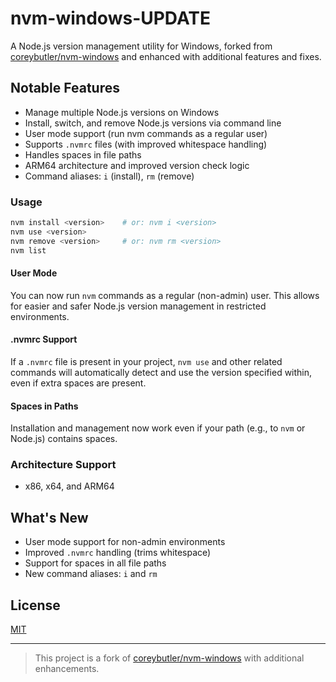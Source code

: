 # nvm-windows-UPDATE

A Node.js version management utility for Windows, forked from [coreybutler/nvm-windows](https://github.com/coreybutler/nvm-windows) and enhanced with additional features and fixes.

## Notable Features

- Manage multiple Node.js versions on Windows
- Install, switch, and remove Node.js versions via command line
- User mode support (run nvm commands as a regular user)
- Supports `.nvmrc` files (with improved whitespace handling)
- Handles spaces in file paths
- ARM64 architecture and improved version check logic
- Command aliases: `i` (install), `rm` (remove)

### Usage

```sh
nvm install <version>    # or: nvm i <version>
nvm use <version>
nvm remove <version>     # or: nvm rm <version>
nvm list
```

#### User Mode
You can now run `nvm` commands as a regular (non-admin) user. This allows for easier and safer Node.js version management in restricted environments.

#### .nvmrc Support
If a `.nvmrc` file is present in your project, `nvm use` and other related commands will automatically detect and use the version specified within, even if extra spaces are present.

#### Spaces in Paths
Installation and management now work even if your path (e.g., to `nvm` or Node.js) contains spaces.

### Architecture Support

- x86, x64, and ARM64

## What's New

- User mode support for non-admin environments
- Improved `.nvmrc` handling (trims whitespace)
- Support for spaces in all file paths
- New command aliases: `i` and `rm`

## License

[MIT](LICENSE)

---

> This project is a fork of [coreybutler/nvm-windows](https://github.com/coreybutler/nvm-windows) with additional enhancements.